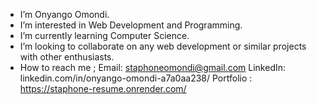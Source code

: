 -  I’m Onyango Omondi.
-  I’m interested in Web Development and Programming.
-  I’m currently learning Computer Science.
-  I’m looking to collaborate on any web development or similar projects with other enthusiasts.
-  How to reach me ;
      Email: staphoneomondi@gmail.com
      LinkedIn: linkedin.com/in/onyango-omondi-a7a0aa238/
      Portfolio : https://staphone-resume.onrender.com/
